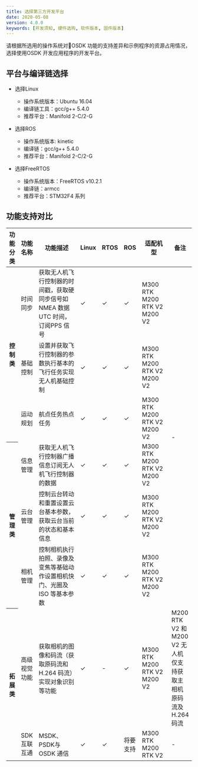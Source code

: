 ```yaml
---
title: 选择第三方开发平台
date: 2020-05-08
version: 4.0.0
keywords: [开发须知, 硬件选购, 软件版本, 固件版本]
---
```

请根据所选用的操作系统对OSDK 功能的支持差异和示例程序的资源占用情况，选择使用OSDK 开发应用程序的开发平台。

## 平台与编译链选择
* 选择Linux
   * 操作系统版本：Ubuntu 16.04
   * 编译链工具：gcc/g++ 5.4.0
   * 推荐平台：Manifold 2-C/2-G

* 选择ROS 
   * 操作系统版本: kinetic
   * 编译链：gcc/g++ 5.4.0
   * 推荐平台：Manifold 2-C/2-G

* 选择FreeRTOS
   * 操作系统版本：FreeRTOS v10.2.1
   * 编译链：armcc
   * 推荐平台：STM32F4 系列

## 功能支持对比
<div>
<table>
<thead>
   <th>功能分类</th>
   <th>功能名称</th>
   <th width=200>功能描述</th>
   <th>Linux</th>
   <th>RTOS</th>
   <th>ROS</th>
   <th width=120>适配机型</th>
   <th>备注</th>
</thead>
<tbody>
    <tr>
    <tr>
    <th rowspan="3">控制类</th>
     <td>时间同步</td>
     <td>获取无人机飞行控制器的时间戳，获取硬同步信号如NMEA 数据UTC 时间，订阅PPS 信号</td>
     <td>✓</td>
     <td>✓</td>
     <td>✓</td>
     <td> M300 RTK</br>M200 RTK V2</br>M200 V2</td>
     <td rowspan="6">-</td>
    </tr>
    <tr>
     <td>基础控制</td>
     <td>设置并获取飞行控制器的参数执行基本的飞行任务实现无人机基础控制</td>
     <td>✓</td>
     <td>✓</td>
     <td>✓</td>
     <td>M300 RTK</br>M200 RTK V2</br>M200 V2</td>
    </tr>
      <tr>
      <td>运动规划</td>
      <td>航点任务热点任务</td>
      <td>✓</td>
      <td>✓</td>
      <td>✓</td>
      <td>M300 RTK</br>M200 RTK V2</br>M200 V2</td>
    </tr>
    <tr>
      <th rowspan="3">管理类</th>
      <td>信息管理</td>
      <td>获取无人机飞行控制器广播信息订阅无人机飞行控制器的数据</td>
      <td>✓</td>
      <td>✓</td>
      <td>✓</td>
      <td>M300 RTK</br>M200 RTK V2</br>M200 V2</td>
    </tr>
    <tr>
     <td>云台管理</td>
     <td>控制云台转动和重置设置云台基本参数，获取云台当前的状态和基本信息</td>
     <td>✓</td>
     <td>✓</td>
     <td>✓</td>
     <td>M300 RTK</br>M200 RTK V2</br>M200 V2</td>
    </tr>
    <tr>
     <td>相机管理</td>
     <td>控制相机执行拍照、录像及变焦等基础动作设置相机快门、光圈及ISO 等基本参数</td>
     <td>✓</td>
     <td>✓</td>
     <td>✓</td>
     <td> M300 RTK</br>M200 RTK V2</br>M200 V2</td>
    </tr>
    <tr>
      <th rowspan="3">拓展类</th>
      <td>高级视觉功能</td>
      <td>获取相机的图像和码流（获取原码流和H.264 码流）实现对象识别等功能</td>
      <td>✓</td>
      <td>-</td>
      <td>✓</td>
      <td> M300 RTK</br>M200 RTK V2</br>M200 V2</td>
      <td>M200 RTK V2 和M200 V2 无人机仅支持获取主相机原码流及H.264 码流</td>
    </tr>
        <tr>
      <td>SDK 互联互通</td>
      <td>MSDK、PSDK与OSDK 通信</td>
      <td>✓</td>
      <td>✓</td>
      <td>将要支持</td>
      <td>M300 RTK</br>M200 RTK V2</br></td>
      <td >-</td>
    </tr>
</tbody>
</table>
</div>

